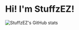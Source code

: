 # Hi! I'm StuffzEZ!
![StuffzEZ's GitHub stats](https://github-readme-stats.vercel.app/api?username=StuffzEZ)
